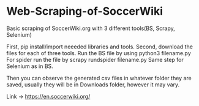 # Web-Scraping-of-SoccerWiki
Basic scraping of SoccerWiki.org with 3 different tools(BS, Scrapy, Selenium)

First, pip install/import neeeded libraries and tools. 
Second, download the files for each of three tools.
Run the BS file by using python3 filename.py
For spider run the file by scrapy rundspider filename.py
Same step for Selenium as in BS.

Then you can observe the generated csv files in whatever folder they are saved,
usually they will be in Downloads folder, however it may vary.

Link -> https://en.soccerwiki.org/
